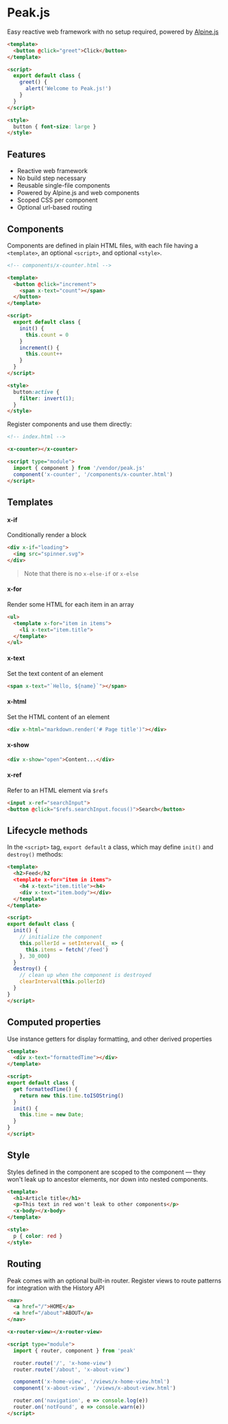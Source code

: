 # Peak.js

Easy reactive web framework with no setup required, powered by [Alpine.js](https://alpinejs.dev)

```html
<template>
  <button @click="greet">Click</button>
</template>

<script>
  export default class {
    greet() {
      alert('Welcome to Peak.js!')
    }
  }
</script>

<style>
  button { font-size: large }
</style>
```

## Features

- Reactive web framework 
- No build step necessary
- Reusable single-file components
- Powered by Alpine.js and web components
- Scoped CSS per component
- Optional url-based routing

## Components

Components are defined in plain HTML files, with each file having a `<template>`, an optional `<script>`, and optional `<style>`.

```html
<!-- components/x-counter.html -->

<template>
  <button @click="increment">
    <span x-text="count"></span>
  </button>
</template>

<script>
  export default class {
    init() {
      this.count = 0
    }
    increment() {
      this.count++
    }
  }
</script>

<style>
  button:active {
    filter: invert(1);
  }
</style>
```

Register components and use them directly:

```html
<!-- index.html -->

<x-counter></x-counter>

<script type="module">
  import { component } from '/vendor/peak.js'
  component('x-counter', '/components/x-counter.html')
</script>
```

## Templates

#### x-if

Conditionally render a block

```html
<div x-if="loading">
  <img src="spinner.svg">
</div>
```

> Note that there is no `x-else-if` or `x-else`

#### x-for

Render some HTML for each item in an array

```html
<ul>
  <template x-for="item in items">
    <li x-text="item.title">
  </template>
</ul>
```

#### x-text

Set the text content of an element

```html
<span x-text="`Hello, ${name}`"></span>
```

#### x-html

Set the HTML content of an element

```html
<div x-html="markdown.render('# Page title')"></div>
```

#### x-show

```html
<div x-show="open">Content...</div>
```

#### x-ref

Refer to an HTML element via `$refs`

```html
<input x-ref="searchInput">
<button @click="$refs.searchInput.focus()">Search</button>
```

## Lifecycle methods

In the `<script>` tag, `export default` a class, which may define `init()` and `destroy()` methods:

```html
<template>
  <h2>Feed</h2
  <template x-for="item in items">
    <h4 x-text="item.title"><h4>
    <div x-text="item.body"></div>
  </template>
</template>

<script>
export default class {
  init() {
    // initialize the component
    this.pollerId = setInterval(_ => {
      this.items = fetch('/feed')
    }, 30_000)
  }
  destroy() {
    // clean up when the component is destroyed
    clearInterval(this.pollerId)
  }
}
</script>
```

## Computed properties

Use instance getters for display formatting, and other derived properties

```html
<template>
  <div x-text="formattedTime"></div>
</template>

<script>
export default class {
  get formattedTime() {
    return new this.time.toISOString()
  }
  init() {
    this.time = new Date;
  }
}
</script>
```

## Style

Styles defined in the component are scoped to the component — they won't leak up to ancestor elements, nor down into nested components.

```html
<template>
  <h1>Article title</h1>
  <p>This text in red won't leak to other components</p>
  <x-body></x-body>
</template>

<style>
  p { color: red }
</style>
```

## Routing

Peak comes with an optional built-in router.  Register views to route patterns for integration with the History API

```html
<nav>
  <a href="/">HOME</a>
  <a href="/about">ABOUT</a>
</nav>

<x-router-view></x-router-view>

<script type="module">
  import { router, component } from 'peak'

  router.route('/', 'x-home-view')
  router.route('/about', 'x-about-view')

  component('x-home-view', '/views/x-home-view.html')
  component('x-about-view', '/views/x-about-view.html')

  router.on('navigation', e => console.log(e))
  router.on('notFound', e => console.warn(e))
</script>
```




